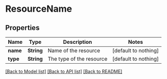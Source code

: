 # ResourceName


## Properties
Name | Type | Description | Notes
------------ | ------------- | ------------- | -------------
**name** | **String** | Name of the resource | [default to nothing]
**type** | **String** | The type of the resource | [default to nothing]


[[Back to Model list]](../README.md#models) [[Back to API list]](../README.md#api-endpoints) [[Back to README]](../README.md)


